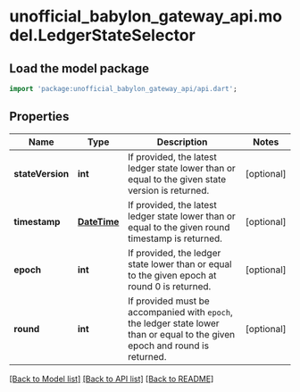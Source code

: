 # unofficial_babylon_gateway_api.model.LedgerStateSelector

## Load the model package
```dart
import 'package:unofficial_babylon_gateway_api/api.dart';
```

## Properties
Name | Type | Description | Notes
------------ | ------------- | ------------- | -------------
**stateVersion** | **int** | If provided, the latest ledger state lower than or equal to the given state version is returned. | [optional] 
**timestamp** | [**DateTime**](DateTime.md) | If provided, the latest ledger state lower than or equal to the given round timestamp is returned. | [optional] 
**epoch** | **int** | If provided, the ledger state lower than or equal to the given epoch at round 0 is returned. | [optional] 
**round** | **int** | If provided must be accompanied with `epoch`, the ledger state lower than or equal to the given epoch and round is returned. | [optional] 

[[Back to Model list]](../README.md#documentation-for-models) [[Back to API list]](../README.md#documentation-for-api-endpoints) [[Back to README]](../README.md)


